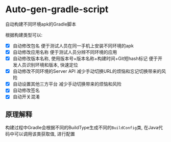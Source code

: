 # Auto-gen-gradle-script

自动构建不同环境apk的Gradle脚本

根据构建类型可以:

* [x] 自动修改包名
便于测试人员在同一手机上安装不同环境的apk
* [x] 自动修改应用名称
便于测试人员分辨不同环境的应用
* [x] 自动修改版本名称, 使用版本号+版本名称+构建时间+Git短hash标记
便于开发人员识别环境和版本, 快速定位
* [x] 自动修改不同环境的Server API
减少手动切换URL的烦恼和忘记切换带来的风险
* [x] 自动设置其他三方平台
减少手动切换带来的烦恼和风险
* [x] 自动修改签名
* [x] 自动开关混淆

## 原理解释

构建过程中Gradle会根据不同的BuildType生成不同的`BuildConfig`类, 在Java代码中可以调用该类获取值, 进行配置